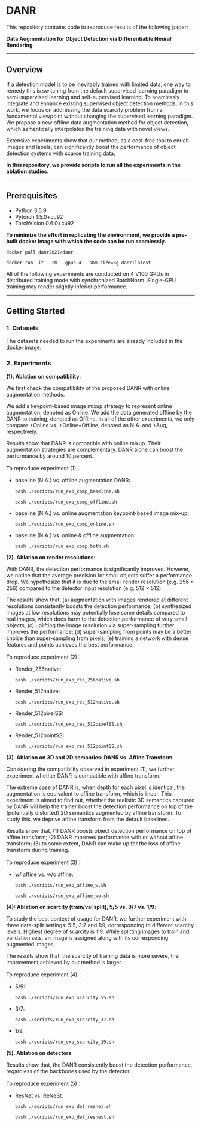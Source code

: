 DANR
=======
This repository contains code to reproduce results of the following paper:

**Data Augmentation for Object Detection via Differentiable Neural Rendering**


----
## Overview

If a detection model is to be inevitably trained with limited data, 
one way to remedy this is switching from the default supervised learning paradigm to semi-supervised learning and self-supervised learning.
To seamlessly integrate and enhance existing supervised object detection methods, 
in this work, we focus on addressing the data scarcity problem from a fundamental viewpoint without changing the supervised learning paradigm. 
We propose a new offline data augmentation method for object detection, 
which semantically interpolates the training data with novel views.

Extensive experiments show that our method, as a cost-free tool to enrich images and labels, 
can significantly boost the performance of object detection systems with scarce training data.


**In this repository, we provide scripts to run all the experiments in the ablation studies.**

----
## Prerequisites
- Python 3.6.9
- Pytorch 1.5.0+cu92 
- TorchVision 0.6.0+cu92

**To minimize the effort in replicating the environment, 
we provide a pre-built docker image with which the code can be run seamlessly.**

```
docker pull danr2021/danr
```
```
docker run -it --rm --gpus 4 --shm-size=8g danr:latest
```

All of the following experiments are conducted on 4 V100 GPUs 
in distributed training mode with synchronized BatchNorm.
Single-GPU training may render slightly inferior performance.
	
----
## Getting Started

### 1. Datasets

The datasets needed to run the experiments are already included in the docker image.

### 2. Experiments


**(1). Ablation on compatibility**:

We first check the compatibility of the proposed DANR with online augmentation methods.

We add a keypoint-based image mixup strategy to represent online augmentation, denoted as Online. 
We add the data generated offline by the DANR to training, denoted as Offline. 
In all of the other experiments, we only compare +Online vs. +Online+Offline, denoted as N.A. and +Aug, respectively.

Results show that DANR is compatible with online mixup. 
Their augmentation strategies are complementary. 
DANR alone can boost the performance by around 10 percent.

To reproduce experiment (1)：

- baseline (N.A.) vs. offline augmentation DANR:

	```
	bash ./scripts/run_exp_comp_baseline.sh
	```
	```
	bash ./scripts/run_exp_comp_offline.sh
	```
- baseline (N.A.) vs. online augmentation keypoint-based image mix-up:
	```
	bash ./scripts/run_exp_comp_online.sh
	```
- baseline (N.A.) vs. online & offline augmentation:
	```
	bash ./scripts/run_exp_comp_both.sh
	```

**(2). Ablation on render resolutions**:

With DANR, the detection performance is significantly improved. 
However, we notice that the average precision for small objects suffer a performance drop. 
We hypothesize that it is due to the small render resolution (e.g. 256 × 256) compared to the detector input resolution (e.g. 512 × 512).

The results show that, 
(a) augmentation with images rendered at different resolutions consistently boosts the 
detection performance;
(b) synthesized images at low resolutions may potentially lose some details compared to 
real images, which does harm to the detection performance of very small objects; 
(c) uplifting the image resolution via super-sampling further improves the performance; 
(d) super-sampling from points may be a better choice than super-sampling from pixels; 
(e) training a network with dense features and points achieves the best performance.


To reproduce experiment (2)：

- Render_256native:

	```
	bash ./scripts/run_exp_res_256native.sh
	```

- Render_512native:
	```
	bash ./scripts/run_exp_res_512native.sh
	```
	
- Render_512pixelSS:
	```
	bash ./scripts/run_exp_res_512pixelSS.sh
	```
	
- Render_512pointSS:
	```
	bash ./scripts/run_exp_res_512pointSS.sh
	```

**(3). Ablation on 3D and 2D semantics: DANR vs. Affine Transform**:

Considering the compatibility observed in experiment (1), we further experiment 
whether DANR is compatible with affine transform.

The extreme case of DANR is, when depth for each pixel is identical, 
the augmentation is equivalent to affine transform, which is linear.
This experiment is aimed to find out, whether the realistic 3D semantics captured by DANR will help the trainer boost the detection performance 
on top of the (potentially distorted) 2D semantics augmented by affine transform.
To study this, we deprive affine transform from the default baselines.

Results show that,
(1) DANR boosts object detection performance on top of affine transform;
(2) DANR improves performance with or without affine transform; 
(3) to some extent, DANR can make up for the loss of affine transform during training.

To reproduce experiment (3)：

- w/ affine vs. w/o affine:

	```
	bash ./scripts/run_exp_affine_w.sh
	```
	```
	bash ./scripts/run_exp_affine_wo.sh
	```
	
**(4): Ablation on scarcity (train/val split), 5/5 vs. 3/7 vs. 1/9**:

To study the best context of usage for DANR, 
we further experiment with three data-split settings: 5:5, 3:7 and 1:9, 
corresponding to different scarcity levels.
Highest degree of scarcity is 1:9.
While splitting images to train and validation sets, 
an image is assigned along with its corresponding augmented images.

The results show that, the scarcity of training data is more severe, 
the improvement achieved by our method is larger.

To reproduce experiment (4)：
- 5/5: 

	```
	bash ./scripts/run_exp_scarcity_55.sh
	```
- 3/7: 
	```
	bash ./scripts/run_exp_scarcity_37.sh
	```
- 1/9: 
	```
	bash ./scripts/run_exp_scarcity_19.sh
	```
	
**(5). Ablation on detectors**

Results show that, 
the DANR consistently boost the detection performance, 
regardless of the backbones used by the detector.

To reproduce experiment (5)：

- ResNet vs. ReNeSt:

	```
	bash ./scripts/run_exp_det_resnet.sh
	```
	```
	bash ./scripts/run_exp_det_resnest.sh
	```
